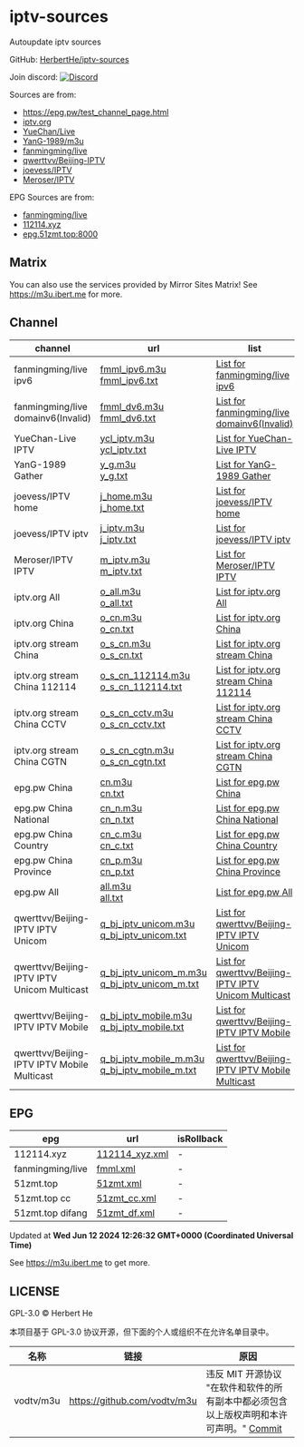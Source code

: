 # iptv-sources

Autoupdate iptv sources

GitHub: [HerbertHe/iptv-sources](https://github.com/HerbertHe/iptv-sources)

Join discord: [![Discord](https://discord.badge.ibert.me/api/server/betxHcsTqa)](https://discord.gg/betxHcsTqa)

Sources are from:

- <https://epg.pw/test_channel_page.html>
- [iptv.org](https://github.com/iptv-org/iptv)
- [YueChan/Live](https://github.com/YueChan/Live)
- [YanG-1989/m3u](https://github.com/YanG-1989/m3u)
- [fanmingming/live](https://github.com/fanmingming/live)
- [qwerttvv/Beijing-IPTV](https://github.com/qwerttvv/Beijing-IPTV)
- [joevess/IPTV](https://github.com/joevess/IPTV)
- [Meroser/IPTV](https://github.com/Meroser/IPTV)

EPG Sources are from:

- [fanmingming/live](https://github.com/fanmingming/live)
- [112114.xyz](https://diyp1.112114.xyz)
- [epg.51zmt.top:8000](http://epg.51zmt.top:8000/)

## Matrix

You can also use the services provided by Mirror Sites Matrix! See <https://m3u.ibert.me> for more.

<!-- matrix_here -->
## Channel

| channel | url | list | count | isRollback |
| ------- | --- | ---- | ----- | ---------- |
| fanmingming/live ipv6 | [fmml_ipv6.m3u](/fmml_ipv6.m3u) <br> [fmml_ipv6.txt](/txt/fmml_ipv6.txt) | [List for fanmingming/live ipv6](/list/fmml_ipv6.list) | 137 | - |
| fanmingming/live domainv6(Invalid) | [fmml_dv6.m3u](/fmml_dv6.m3u) <br> [fmml_dv6.txt](/txt/fmml_dv6.txt) | [List for fanmingming/live domainv6(Invalid)](/list/fmml_dv6.list) | 100 | - |
| YueChan-Live IPTV | [ycl_iptv.m3u](/ycl_iptv.m3u) <br> [ycl_iptv.txt](/txt/ycl_iptv.txt) | [List for YueChan-Live IPTV](/list/ycl_iptv.list) | 180 | - |
| YanG-1989 Gather | [y_g.m3u](/y_g.m3u) <br> [y_g.txt](/txt/y_g.txt) | [List for YanG-1989 Gather](/list/y_g.list) | 216 | - |
| joevess/IPTV home | [j_home.m3u](/j_home.m3u) <br> [j_home.txt](/txt/j_home.txt) | [List for joevess/IPTV home](/list/j_home.list) | 47 | - |
| joevess/IPTV iptv | [j_iptv.m3u](/j_iptv.m3u) <br> [j_iptv.txt](/txt/j_iptv.txt) | [List for joevess/IPTV iptv](/list/j_iptv.list) | 503 | - |
| Meroser/IPTV IPTV | [m_iptv.m3u](/m_iptv.m3u) <br> [m_iptv.txt](/txt/m_iptv.txt) | [List for Meroser/IPTV IPTV](/list/m_iptv.list) | 239 | ✅ |
| iptv.org All | [o_all.m3u](/o_all.m3u) <br> [o_all.txt](/txt/o_all.txt) | [List for iptv.org All](/list/o_all.list) | 10292 | - |
| iptv.org China | [o_cn.m3u](/o_cn.m3u) <br> [o_cn.txt](/txt/o_cn.txt) | [List for iptv.org China](/list/o_cn.list) | 534 | - |
| iptv.org stream China | [o_s_cn.m3u](/o_s_cn.m3u) <br> [o_s_cn.txt](/txt/o_s_cn.txt) | [List for iptv.org stream China](/list/o_s_cn.list) | 500 | - |
| iptv.org stream China 112114 | [o_s_cn_112114.m3u](/o_s_cn_112114.m3u) <br> [o_s_cn_112114.txt](/txt/o_s_cn_112114.txt) | [List for iptv.org stream China 112114](/list/o_s_cn_112114.list) | 18 | - |
| iptv.org stream China CCTV | [o_s_cn_cctv.m3u](/o_s_cn_cctv.m3u) <br> [o_s_cn_cctv.txt](/txt/o_s_cn_cctv.txt) | [List for iptv.org stream China CCTV](/list/o_s_cn_cctv.list) | 14 | - |
| iptv.org stream China CGTN | [o_s_cn_cgtn.m3u](/o_s_cn_cgtn.m3u) <br> [o_s_cn_cgtn.txt](/txt/o_s_cn_cgtn.txt) | [List for iptv.org stream China CGTN](/list/o_s_cn_cgtn.list) | 6 | - |
| epg.pw China | [cn.m3u](/cn.m3u) <br> [cn.txt](/txt/cn.txt) | [List for epg.pw China](/list/cn.list) | 397 | - |
| epg.pw China National | [cn_n.m3u](/cn_n.m3u) <br> [cn_n.txt](/txt/cn_n.txt) | [List for epg.pw China National](/list/cn_n.list) | 8 | - |
| epg.pw China Country | [cn_c.m3u](/cn_c.m3u) <br> [cn_c.txt](/txt/cn_c.txt) | [List for epg.pw China Country](/list/cn_c.list) | 104 | - |
| epg.pw China Province | [cn_p.m3u](/cn_p.m3u) <br> [cn_p.txt](/txt/cn_p.txt) | [List for epg.pw China Province](/list/cn_p.list) | 34 | - |
| epg.pw All | [all.m3u](/all.m3u) <br> [all.txt](/txt/all.txt) | [List for epg.pw All](/list/all.list) | 1869 | - |
| qwerttvv/Beijing-IPTV IPTV Unicom | [q_bj_iptv_unicom.m3u](/q_bj_iptv_unicom.m3u) <br> [q_bj_iptv_unicom.txt](/txt/q_bj_iptv_unicom.txt) | [List for qwerttvv/Beijing-IPTV IPTV Unicom](/list/q_bj_iptv_unicom.list) | 131 | - |
| qwerttvv/Beijing-IPTV IPTV Unicom Multicast | [q_bj_iptv_unicom_m.m3u](/q_bj_iptv_unicom_m.m3u) <br> [q_bj_iptv_unicom_m.txt](/txt/q_bj_iptv_unicom_m.txt) | [List for qwerttvv/Beijing-IPTV IPTV Unicom Multicast](/list/q_bj_iptv_unicom_m.list) | 131 | - |
| qwerttvv/Beijing-IPTV IPTV Mobile | [q_bj_iptv_mobile.m3u](/q_bj_iptv_mobile.m3u) <br> [q_bj_iptv_mobile.txt](/txt/q_bj_iptv_mobile.txt) | [List for qwerttvv/Beijing-IPTV IPTV Mobile](/list/q_bj_iptv_mobile.list) | 146 | - |
| qwerttvv/Beijing-IPTV IPTV Mobile Multicast | [q_bj_iptv_mobile_m.m3u](/q_bj_iptv_mobile_m.m3u) <br> [q_bj_iptv_mobile_m.txt](/txt/q_bj_iptv_mobile_m.txt) | [List for qwerttvv/Beijing-IPTV IPTV Mobile Multicast](/list/q_bj_iptv_mobile_m.list) | 129 | - |

## EPG

| epg | url | isRollback |
| --- | --- | ---------- |
| 112114.xyz | [112114_xyz.xml](/epg/112114_xyz.xml) | - |
| fanmingming/live | [fmml.xml](/epg/fmml.xml) | - |
| 51zmt.top | [51zmt.xml](/epg/51zmt.xml) | - |
| 51zmt.top cc | [51zmt_cc.xml](/epg/51zmt_cc.xml) | - |
| 51zmt.top difang | [51zmt_df.xml](/epg/51zmt_df.xml) | - |

Updated at **Wed Jun 12 2024 12:26:32 GMT+0000 (Coordinated Universal Time)**

See <https://m3u.ibert.me> to get more.

## LICENSE

GPL-3.0 &copy; Herbert He

本项目基于 GPL-3.0 协议开源，但下面的个人或组织不在允许名单目录中。

| 名称      | 链接                           | 原因                                                                                                                             |
| --------- | ------------------------------ | -------------------------------------------------------------------------------------------------------------------------------- |
| vodtv/m3u | <https://github.com/vodtv/m3u> | 违反 MIT 开源协议 "在软件和软件的所有副本中都必须包含以上版权声明和本许可声明。" [Commit](https://github.com/vodtv/m3u/issues/3) |
